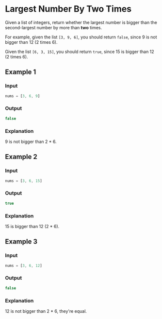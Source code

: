 # Largest Number By Two Times

Given a list of integers, return whether the largest number is bigger than the second-largest number by more than **two** times.

For example, given the list `[3, 9, 6]`, you should return `false`, since 9 is not bigger than 12 (2 times 6).

Given the list `[6, 3, 15]`, you should return `true`, since 15 is bigger than 12 (2 times 6).

## Example 1

### Input

```javascript
nums = [3, 6, 9]
```

### Output

```javascript
false
```

### Explanation

9 is not bigger than 2 * 6.

## Example 2

### Input

```javascript
nums = [3, 6, 15]
```

### Output

```javascript
true
```

### Explanation

15 is bigger than 12 (2 * 6).

## Example 3

### Input

```javascript
nums = [3, 6, 12]
```

### Output

```javascript
false
```

### Explanation

12 is not bigger than 2 * 6, they're equal.
